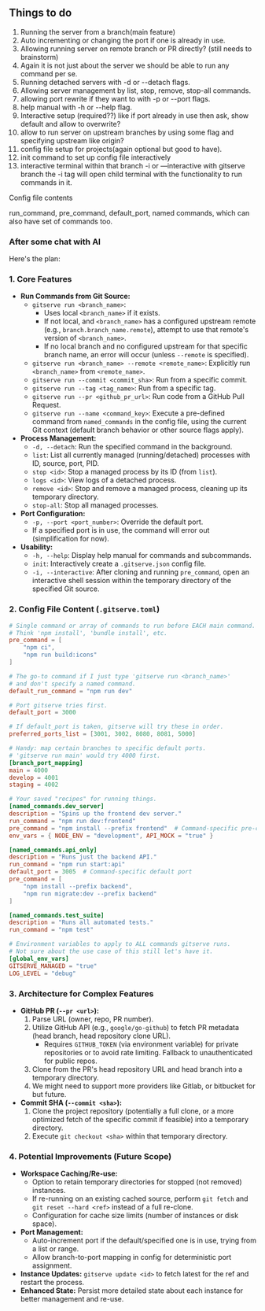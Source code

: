 ## Things to do

1. Running the server from a branch(main feature)
2. Auto incrementing or changing the port if one is already in use.
3. Allowing running server on remote branch or PR directly? (still needs to brainstorm)
4. Again it is not just about the server we should be able to run any command per se.
5. Running detached servers with -d or --detach flags.
6. Allowing server management by list, stop, remove, stop-all commands.
7. allowing port rewrite if they want to with -p or --port flags.
8. help manual with -h or --help flag.
9. Interactive setup (required??) like if port already in use then ask, show default and allow to overwrite?
10. allow to run server on upstream branches by using some flag and specifying upstream like origin?
11. config file setup for projects(again optional but good to have).
12. init command to set up config file interactively
13. interactive terminal within that branch -i or —interactive with gitserve branch the -i tag will open child terminal with the functionality to run commands in it.

Config file contents

run_command, pre_command, default_port, named commands, which can also have set of commands too.

### After some chat with AI

Here's the plan:

### 1. Core Features

- **Run Commands from Git Source:**
  - `gitserve run <branch_name>`:
    - Uses local `<branch_name>` if it exists.
    - If not local, and `<branch_name>` has a configured upstream remote (e.g., `branch.branch_name.remote`), attempt to use that remote's version of `<branch_name>`.
    - If no local branch and no configured upstream for that specific branch name, an error will occur (unless `--remote` is specified).
  - `gitserve run <branch_name> --remote <remote_name>`: Explicitly run `<branch_name>` from `<remote_name>`.
  - `gitserve run --commit <commit_sha>`: Run from a specific commit.
  - `gitserve run --tag <tag_name>`: Run from a specific tag.
  - `gitserve run --pr <github_pr_url>`: Run code from a GitHub Pull Request.
  - `gitserve run --name <command_key>`: Execute a pre-defined command from `named_commands` in the config file, using the current Git context (default branch behavior or other source flags apply).
- **Process Management:**
  - `-d, --detach`: Run the specified command in the background.
  - `list`: List all currently managed (running/detached) processes with ID, source, port, PID.
  - `stop <id>`: Stop a managed process by its ID (from `list`).
  - `logs <id>`: View logs of a detached process.
  - `remove <id>`: Stop and remove a managed process, cleaning up its temporary directory.
  - `stop-all`: Stop all managed processes.
- **Port Configuration:**
  - `-p, --port <port_number>`: Override the default port.
  - If a specified port is in use, the command will error out (simplification for now).
- **Usability:**
  - `-h, --help`: Display help manual for commands and subcommands.
  - `init`: Interactively create a `.gitserve.json` config file.
  - `-i, --interactive`: After cloning and running `pre_command`, open an interactive shell session within the temporary directory of the specified Git source.

### 2. Config File Content (`.gitserve.toml`)

```toml
# Single command or array of commands to run before EACH main command.
# Think 'npm install', 'bundle install', etc.
pre_command = [
    "npm ci",
    "npm run build:icons"
]

# The go-to command if I just type 'gitserve run <branch_name>'
# and don't specify a named command.
default_run_command = "npm run dev"

# Port gitserve tries first.
default_port = 3000

# If default_port is taken, gitserve will try these in order.
preferred_ports_list = [3001, 3002, 8080, 8081, 5000]

# Handy: map certain branches to specific default ports.
# 'gitserve run main' would try 4000 first.
[branch_port_mapping]
main = 4000
develop = 4001
staging = 4002

# Your saved "recipes" for running things.
[named_commands.dev_server]
description = "Spins up the frontend dev server."
run_command = "npm run dev:frontend"
pre_command = "npm install --prefix frontend"  # Command-specific pre-command
env_vars = { NODE_ENV = "development", API_MOCK = "true" }

[named_commands.api_only]
description = "Runs just the backend API."
run_command = "npm run start:api"
default_port = 3005  # Command-specific default port
pre_command = [
    "npm install --prefix backend",
    "npm run migrate:dev --prefix backend"
]

[named_commands.test_suite]
description = "Runs all automated tests."
run_command = "npm test"

# Environment variables to apply to ALL commands gitserve runs.
# Not sure about the use case of this still let's have it.
[global_env_vars]
GITSERVE_MANAGED = "true"
LOG_LEVEL = "debug"
```

### 3. Architecture for Complex Features

- **GitHub PR (`--pr <url>`):**
  1.  Parse URL (owner, repo, PR number).
  2.  Utilize GitHub API (e.g., `google/go-github`) to fetch PR metadata (head branch, head repository clone URL).
      - Requires `GITHUB_TOKEN` (via environment variable) for private repositories or to avoid rate limiting. Fallback to unauthenticated for public repos.
  3.  Clone from the PR's head repository URL and head branch into a temporary directory.
  4.  We might need to support more providers like Gitlab, or bitbucket for but future.
- **Commit SHA (`--commit <sha>`):**
  1.  Clone the project repository (potentially a full clone, or a more optimized fetch of the specific commit if feasible) into a temporary directory.
  2.  Execute `git checkout <sha>` within that temporary directory.

### 4. Potential Improvements (Future Scope)

- **Workspace Caching/Re-use:**
  - Option to retain temporary directories for stopped (not removed) instances.
  - If re-running on an existing cached source, perform `git fetch` and `git reset --hard <ref>` instead of a full re-clone.
  - Configuration for cache size limits (number of instances or disk space).
- **Port Management:**
  - Auto-increment port if the default/specified one is in use, trying from a list or range.
  - Allow branch-to-port mapping in config for deterministic port assignment.
- **Instance Updates:** `gitserve update <id>` to fetch latest for the ref and restart the process.
- **Enhanced State:** Persist more detailed state about each instance for better management and re-use.
